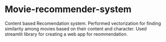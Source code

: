 # Movie-recommender-system
Content based Recomendation system.
Performed vectorization for finding similarity among movies based on their content and character.
Used streamlit library for creating a web app for reommendation.
